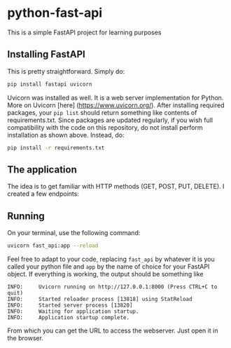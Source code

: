 # python-fast-api
This is a simple FastAPI project for learning purposes

## Installing FastAPI
This is pretty straightforward. Simply do:
```bash
pip install fastapi uvicorn
```
Uvicorn was installed as well. It is a web server implementation for Python. More on Uvicorn [here]
(https://www.uvicorn.org/).
After installing required packages, your ```pip list``` should return something like contents of requirements.txt. Since packages are updated regularly, if you wish full compatibility with the code on this repository, do not install perform installation as shown above. Instead, do:
```bash
pip install -r requirements.txt
```
## The application
The idea is to get familiar with HTTP methods (GET, POST, PUT, DELETE). I created a few endpoints:

## Running
On your terminal, use the following command:
```bash
uvicorn fast_api:app --reload
```
Feel free to adapt to your code, replacing ```fast_api``` by whatever it is you called your python file and ```app``` by the name of choice for your FastAPI object. If everything is working, the output should be something like
```console
INFO:     Uvicorn running on http://127.0.0.1:8000 (Press CTRL+C to quit)
INFO:     Started reloader process [13818] using StatReload
INFO:     Started server process [13820]
INFO:     Waiting for application startup.
INFO:     Application startup complete.
```
From which you can get the URL to access the webserver. Just open it in the browser.